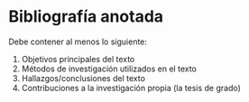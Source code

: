 # Bibliografía anotada

Debe contener al menos lo siguiente:

1. Objetivos principales del texto
2. Métodos de investigación utilizados en el texto
3. Hallazgos/conclusiones del texto
4. Contribuciones a la investigación propia (la tesis de grado)